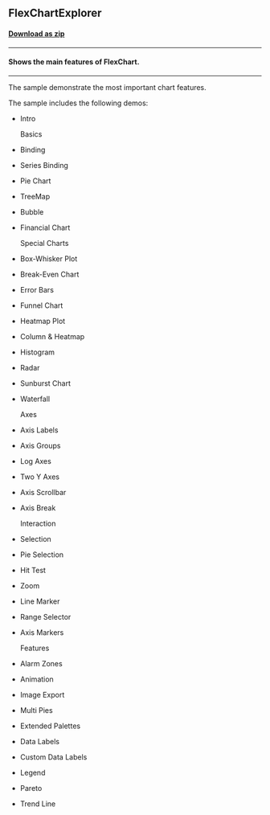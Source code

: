 ## FlexChartExplorer
#### [Download as zip](https://grapecity.github.io/DownGit/#/home?url=https://github.com/GrapeCity/ComponentOne-WinUI-Samples/tree/master/NET_9/Chart/FlexChartExplorer)
____
#### Shows the main features of FlexChart.
____
The sample demonstrate the most important chart features.

The sample includes the following demos:


* Intro

  Basics

* Binding
* Series Binding
* Pie Chart
* TreeMap
* Bubble
* Financial Chart
  
  Special Charts

* Box-Whisker Plot
* Break-Even Chart
* Error Bars
* Funnel Chart
* Heatmap Plot
* Column & Heatmap
* Histogram
* Radar
* Sunburst Chart
* Waterfall

  Axes

* Axis Labels
* Axis Groups
* Log Axes
* Two Y Axes
* Axis Scrollbar
* Axis Break

  Interaction

* Selection
* Pie Selection
* Hit Test
* Zoom
* Line Marker
* Range Selector
* Axis Markers

  Features

* Alarm Zones
* Animation
* Image Export
* Multi Pies
* Extended Palettes
* Data Labels
* Custom Data Labels
* Legend
* Pareto
* Trend Line
